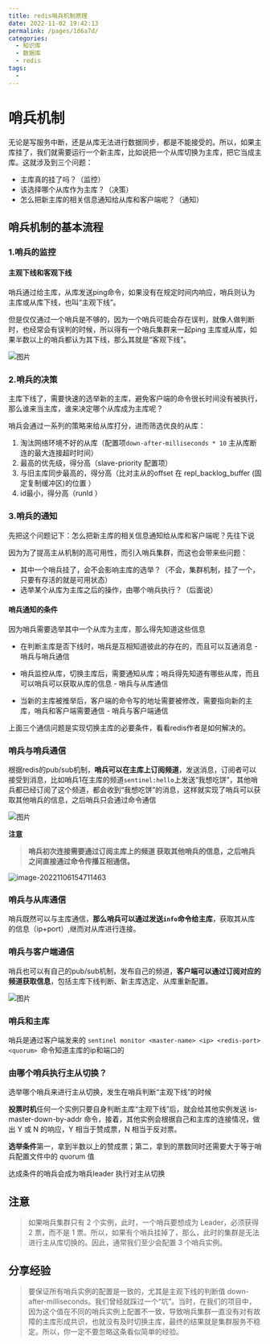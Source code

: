 ```yaml
---
title: redis哨兵机制原理
date: 2022-11-02 19:42:13
permalink: /pages/1d6a7d/
categories:
  - 知识库
  - 数据库
  - redis
tags:
  - 
---
```

# 哨兵机制



无论是写服务中断，还是从库无法进行数据同步，都是不能接受的。所以，如果主库挂了，我们就需要运行一个新主库，比如说把一个从库切换为主库，把它当成主库。这就涉及到三个问题：

- 主库真的挂了吗？（监控）
- 该选择哪个从库作为主库？（决策）
- 怎么把新主库的相关信息通知给从库和客户端呢？（通知）

## 哨兵机制的基本流程

### 1.哨兵的监控

#### 主观下线和客观下线

哨兵通过给主库，从库发送ping命令，如果没有在规定时间内响应，哨兵则认为主库或从库下线，也叫“主观下线”。

但是仅仅通过一个哨兵是不够的，因为一个哨兵可能会存在误判，就像人做判断时，也经常会有误判的时候，所以得有一个哨兵集群来一起ping 主库或从库，如果半数以上的哨兵都认为其下线，那么其就是“客观下线”。

![图片](https://static001.geekbang.org/resource/image/19/0d/1945703abf16ee14e2f7559873e4e60d.jpg)



### 2.哨兵的决策

主库下线了，需要快速的选举新的主库，避免客户端的命令很长时间没有被执行，那么谁来当主库，谁来决定哪个从库成为主库呢？

哨兵会通过一系列的策略来给从库打分，进而筛选优良的从库：

1. 淘汰网络环境不好的从库（配置项`down-after-milliseconds * 10` 主从库断连的最大连接超时时间）
2. 最高的优先级，得分高（slave-priority 配置项）
3. 与旧主库同步最高的，得分高（比对主从的offset 在 repl_backlog_buffer (固定复制缓冲区)的位置 ）
4. id最小，得分高（runId ）

### 3.哨兵的通知

先把这个问题记下：怎么把新主库的相关信息通知给从库和客户端呢？先往下说

因为为了提高主从机制的高可用性，而引入哨兵集群，而这也会带来些问题：

- 其中一个哨兵挂了，会不会影响主库的选举？（不会，集群机制，挂了一个，只要有存活的就是可用状态）
- 选举某个从库为主库之后的操作，由哪个哨兵执行？（后面说）



#### 哨兵通知的条件

因为哨兵需要选举其中一个从库为主库，那么得先知道这些信息

- 在判断主库是否下线时，哨兵是互相知道彼此的存在的，而且可以互通消息 - 哨兵与哨兵通信

- 哨兵监控从库，切换主库后，需要通知从库；哨兵得先知道有哪些从库，而且可以哨兵可以获取从库的信息 - 哨兵与从库通信

- 当新的主库被推举后，客户端的命令写的地址需要被修改，需要指向新的主库，哨兵和客户端需要通信 - 哨兵与客户端通信

上面三个通信问题是实现切换主库的必要条件，看看redis作者是如何解决的。

### 哨兵与哨兵通信

根据redis的pub/sub机制，**哨兵可以在主库上订阅频道**，发送消息，订阅者可以接受到消息，比如哨兵1在主库的频道`sentinel:hello`上发送“我想吃饼”，其他哨兵都已经订阅了这个频道，都会收到“我想吃饼”的消息，这样就实现了哨兵可以获取其他哨兵的信息，之后哨兵只会通过命令通信

![图片](https://static001.geekbang.org/resource/image/ca/b1/ca42698128aa4c8a374efbc575ea22b1.jpg)

**注意**
> **哨兵初次连接需要通过订阅主库上的频道 获取其他哨兵的信息，之后哨兵之间直接通过命令传播互相通信。**

![image-20221106154711463](https://img.ggball.top/img/image-20221106154711463.png?picGo)

### 哨兵与从库通信

哨兵既然可以与主库通信，**那么哨兵可以通过发送`info`命令给主库**，获取其从库的信息（ip+port）,继而对从库进行连接。

### 哨兵与客户端通信

哨兵也可以有自己的pub/sub机制，发布自己的频道，**客户端可以通过订阅对应的频道获取信息**，包括主库下线判断、新主库选定、从库重新配置。

![图片](https://static001.geekbang.org/resource/image/4e/25/4e9665694a9565abbce1a63cf111f725.jpg)

### 哨兵和主库

哨兵是通过客户端发来的 `sentinel monitor <master-name> <ip> <redis-port> <quorum> `命令知道主库的ip和端口的

### 由哪个哨兵执行主从切换？

选举哪个哨兵来进行主从切换，发生在哨兵判断“主观下线”的时候

**投票时机**任何一个实例只要自身判断主库“主观下线”后，就会给其他实例发送 is-master-down-by-addr 命令，接着，其他实例会根据自己和主库的连接情况，做出 Y 或 N 的响应，Y 相当于赞成票，N 相当于反对票。

**选举条件**第一，拿到半数以上的赞成票；第二，拿到的票数同时还需要大于等于哨兵配置文件中的 quorum 值

达成条件的哨兵会成为哨兵leader 执行对主从切换



## 注意

> 如果哨兵集群只有 2 个实例，此时，一个哨兵要想成为 Leader，必须获得 2 票，而不是 1 票。所以，如果有个哨兵挂掉了，那么，此时的集群是无法进行主从库切换的。因此，通常我们至少会配置 3 个哨兵实例。

## 分享经验

> 要保证所有哨兵实例的配置是一致的，尤其是主观下线的判断值 down-after-milliseconds。我们曾经就踩过一个“坑”。当时，在我们的项目中，因为这个值在不同的哨兵实例上配置不一致，导致哨兵集群一直没有对有故障的主库形成共识，也就没有及时切换主库，最终的结果就是集群服务不稳定。所以，你一定不要忽略这条看似简单的经验。